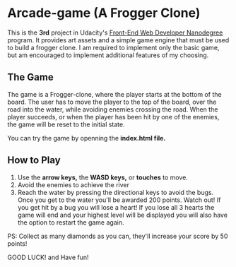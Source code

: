 # Arcade-game (A Frogger Clone)

This is the **3rd** project in Udacity's [Front-End Web Developer Nanodegree](https://www.udacity.com/course/front-end-web-developer-nanodegree--nd001) program. It provides art assets and a simple game engine that must be used to build a frogger clone. I am required to implement only the basic game, but am encouraged to implement additional features of my choosing.

## The Game

The game is a Frogger-clone, where the player starts at the bottom of the board. The user has to move the player to the top of the board, over the road into the water, while avoiding enemies crossing the road. When the player succeeds, or when the player has been hit by one of the enemies, the game will be reset to the initial state.

You can try the game by openning the **index.html file.**

## How to Play

1. Use the **arrow keys,** the **WASD keys,** or **touches** to move.
2. Avoid the enemies to achieve the river
3. Reach the water by pressing the directional keys to avoid the bugs. Once you get to the water you'll be awarded 200 points. Watch out! If you get hit by a bug you will lose a heart! If you lose all 3 hearts the game will end and your highest level will be displayed you will also have the option to restart the game again.

PS: Collect as many diamonds as you can, they'll increase your score by 50 points!

GOOD LUCK! and Have fun!

